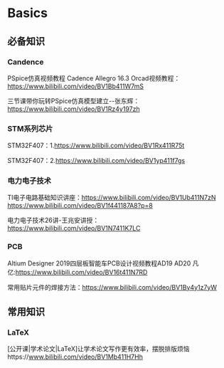 # Basics
## 必备知识
### Candence
PSpice仿真视频教程 Cadence Allegro 16.3 Orcad视频教程：https://www.bilibili.com/video/BV1Bb411W7mS

三节课带你玩转PSpice仿真模型建立--张东辉：https://www.bilibili.com/video/BV1Rz4y197zh
### STM系列芯片
STM32F407：1.https://www.bilibili.com/video/BV1Rx411R75t 

STM32F407：2.https://www.bilibili.com/video/BV1yp411f7gs

### 电力电子技术
TI电子电路基础知识讲座：https://www.bilibili.com/video/BV1Ub411N7zN https://www.bilibili.com/video/BV1f441187A8?p=8

电力电子技术26讲-王兆安讲授：https://www.bilibili.com/video/BV1N7411K7LC
### PCB
Altium Designer 2019四层板智能车PCB设计视频教程AD19 AD20 凡亿:https://www.bilibili.com/video/BV16t411N7RD

常用贴片元件的焊接方法：https://www.bilibili.com/video/BV1By4y1z7yW

## 常用知识
### LaTeX
[公开课|学术论文|LaTeX]让学术论文写作更有效率，摆脱排版烦恼https://www.bilibili.com/video/BV1Mb411H7Hh

### 
